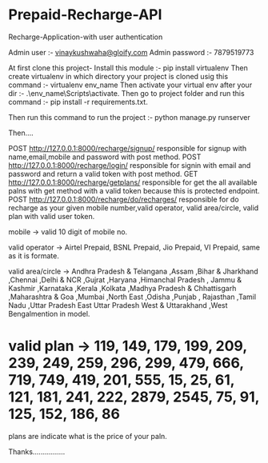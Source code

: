 # Prepaid-Recharge-API
Recharge-Application-with user authentication

Admin user :- vinaykushwaha@gloify.com Admin password :- 7879519773

At first clone this project- Install this module :- pip install virtualenv Then create virtualenv in which directory your project is cloned usig this command :- virtualenv env_name Then activate your virtual env after your dir :- .\env_name\Scripts\activate. Then go to project folder and run this command :- pip install -r requirements.txt.

Then run this command to run the project :- python manage.py runserver

Then....

POST http://127.0.0.1:8000/recharge/signup/ responsible for signup with name,email,mobile and password with post method.
POST http://127.0.0.1:8000/recharge/login/ responsible for signin with email and password and return a valid token with post method. 
GET http://127.0.0.1:8000/recharge/getplans/ responsible for get the all available palns with get method with a valid token because this is protected endpoint. 
POST http://127.0.0.1:8000/recharge/do/recharges/ responsible for do recharge as your given mobile number,valid operator, valid area/circle, valid plan with valid user token.


mobile -> valid 10 digit of mobile no.

valid operator -> Airtel Prepaid, BSNL Prepaid, Jio Prepaid, VI Prepaid, same as it is formate.

valid area/circle -> Andhra Pradesh & Telangana ,Assam ,Bihar & Jharkhand ,Chennai ,Delhi & NCR ,Gujrat ,Haryana ,Himanchal Pradesh ,
Jammu & Kashmir ,Karnataka ,Kerala ,Kolkata ,Madhya Pradesh & Chhattisgarh ,Maharashtra & Goa ,Mumbai ,North East ,Odisha ,Punjab ,
Rajasthan ,Tamil Nadu ,Uttar Pradesh East Uttar Pradesh West & Uttarakhand ,West Bengalmention in model.

# valid plan -> 119, 149, 179, 199, 209, 239, 249, 259, 296, 299, 479, 666, 719, 749, 419, 201, 555, 15, 25, 61, 121, 181, 241, 222, 2879, 2545, 75, 91, 125, 152, 186, 86

plans are indicate what is the price of your paln.

Thanks................
